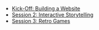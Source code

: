 - [Kick-Off: Building a Website](KickOffHtmlCss/StudentDesc.md)
- [Session 2: Interactive Storytelling](Session2Twine/StudentDesc.md)
- [Session 3: Retro Games](Session3RetroGames/StudentDesc.md)